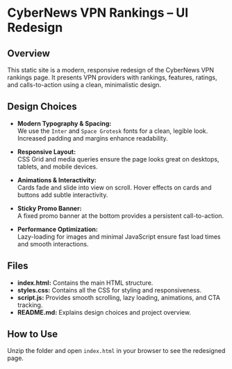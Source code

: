 # CyberNews VPN Rankings – UI Redesign

## Overview
This static site is a modern, responsive redesign of the CyberNews VPN rankings page.
 It presents VPN providers with rankings, features, ratings, and calls-to-action using a clean, minimalistic design.

## Design Choices
- **Modern Typography & Spacing:**  
  We use the `Inter` and `Space Grotesk` fonts for a clean, legible look. Increased padding and margins enhance readability.
  
- **Responsive Layout:**  
  CSS Grid and media queries ensure the page looks great on desktops, tablets, and mobile devices.
  
- **Animations & Interactivity:**  
  Cards fade and slide into view on scroll. Hover effects on cards and buttons add subtle interactivity.
  
- **Sticky Promo Banner:**  
  A fixed promo banner at the bottom provides a persistent call-to-action.
  
- **Performance Optimization:**  
  Lazy-loading for images and minimal JavaScript ensure fast load times and smooth interactions.

## Files
- **index.html:** Contains the main HTML structure.
- **styles.css:** Contains all the CSS for styling and responsiveness.
- **script.js:** Provides smooth scrolling, lazy loading, animations, and CTA tracking.
- **README.md:** Explains design choices and project overview.

## How to Use
Unzip the folder and open `index.html` in your browser to see the redesigned page.
